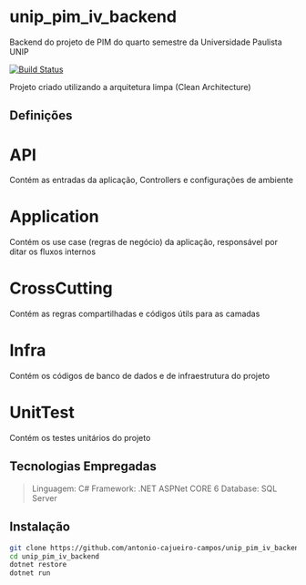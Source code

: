 # unip_pim_iv_backend
Backend do projeto de PIM do quarto semestre da Universidade Paulista UNIP

[![Build Status](https://travis-ci.org/joemccann/dillinger.svg?branch=master)](https://github.com/antonio-cajueiro-campos/unip_pim_iv_backend)

Projeto criado utilizando a arquitetura limpa (Clean Architecture)

## Definições

# API 
Contém as entradas da aplicação, Controllers e configurações de ambiente

# Application
Contém os use case (regras de negócio) da aplicação, responsável por ditar os fluxos internos

# CrossCutting
Contém as regras compartilhadas e códigos útils para as camadas

# Infra
Contém os códigos de banco de dados e de infraestrutura do projeto

# UnitTest
Contém os testes unitários do projeto

## Tecnologias Empregadas
> Linguagem: C#
> Framework: .NET ASPNet CORE 6
> Database: SQL Server

## Instalação

```sh
git clone https://github.com/antonio-cajueiro-campos/unip_pim_iv_backend.git
cd unip_pim_iv_backend
dotnet restore
dotnet run
```



